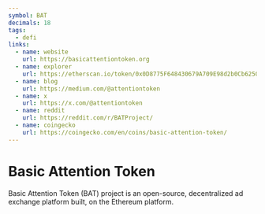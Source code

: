 ```yaml
---
symbol: BAT
decimals: 18
tags:
  - defi
links:
  - name: website
    url: https://basicattentiontoken.org
  - name: explorer
    url: https://etherscan.io/token/0x0D8775F648430679A709E98d2b0Cb6250d2887EF
  - name: blog
    url: https://medium.com/@attentiontoken
  - name: x
    url: https://x.com/@attentiontoken
  - name: reddit
    url: https://reddit.com/r/BATProject/
  - name: coingecko
    url: https://coingecko.com/en/coins/basic-attention-token/
---
```


# Basic Attention Token

Basic Attention Token (BAT) project is an open-source, decentralized ad exchange platform built, on the Ethereum platform.
